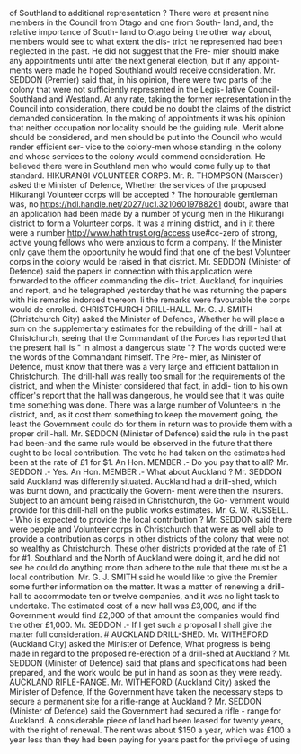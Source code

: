 of Southland to additional representation ? There were at present nine members in the Council from Otago and one from South- land, and, the relative importance of South- land to Otago being the other way about, members would see to what extent the dis- trict he represented had been neglected in the past. He did not suggest that the Pre- mier should make any appointments until after the next general election, but if any appoint- ments were made he hoped Southland would receive consideration. Mr. SEDDON (Premier) said that, in his opinion, there were two parts of the colony that were not sufficiently represented in the Legis- lative Council-Southland and Westland. At any rate, taking the former representation in the Council into consideration, there could be no doubt the claims of the district demanded consideration. In the making of appointments it was his opinion that neither occupation nor locality should be the guiding rule. Merit alone should be considered, and men should be put into the Council who would render efficient ser- vice to the colony-men whose standing in the colony and whose services to the colony would commend consideration. He believed there were in Southland men who would come fully up to that standard. HIKURANGI VOLUNTEER CORPS. Mr. R. THOMPSON (Marsden) asked the Minister of Defence, Whether the services of the proposed Hikurangi Volunteer corps will be accepted ? The honourable gentleman was, no https://hdl.handle.net/2027/uc1.32106019788261 doubt, aware that an application had been made by a number of young men in the Hikurangi district to form a Volunteer corps. It was a mining district, and in it there were a number http://www.hathitrust.org/access use#cc-zero of strong, active young fellows who were anxious to form a company. If the Minister only gave them the opportunity he would find that one of the best Volunteer corps in the colony would be raised in that district. Mr. SEDDON (Minister of Defence) said the papers in connection with this application were forwarded to the officer commanding the dis- trict. Auckland, for inquiries and report, and he telegraphed yesterday that he was returning the papers with his remarks indorsed thereon. li the remarks were favourable the corps would de enrolled. CHRISTCHURCH DRILL-HALL. Mr. G. J. SMITH (Christchurch City) asked the Minister of Defence, Whether he will place a sum on the supplementary estimates for the rebuilding of the drill - hall at Christchurch, seeing that the Commandant of the Forces has reported that the present hall is " in almost a dangerous state "? The words quoted were the words of the Commandant himself. The Pre- mier, as Minister of Defence, must know that there was a very large and efficient battalion in Christchurch. The drill-hall was really too small for the requirements of the district, and when the Minister considered that fact, in addi- tion to his own officer's report that the hall was dangerous, he would see that it was quite time something was done. There was a large number of Volunteers in the district, and, as it cost them something to keep the movement going, the least the Government could do for them in return was to provide them with a proper drill-hall. Mr. SEDDON (Minister of Defence) said the rule in the past had been-and the same rule would be observed in the future that there ought to be local contribution. The vote he had taken on the estimates had been at the rate of £1 for $1. An Hon. MEMBER .- Do you pay that to all? Mr. SEDDON .- Yes. An Hon. MEMBER .- What about Auckland ? Mr. SEDDON said Auckland was differently situated. Auckland had a drill-shed, which was burnt down, and practically the Govern- ment were then the insurers. Subject to an amount being raised in Christchurch, the Go- vernment would provide for this drill-hall on the public works estimates. Mr. G. W. RUSSELL. - Who is expected to provide the local contribution ? Mr. SEDDON said there were people and Volunteer corps in Christchurch that were as well able to provide a contribution as corps in other districts of the colony that were not so wealthy as Christchurch. These other districts provided at the rate of £1 for #1. Southland and the North of Auckland were doing it, and he did not see he could do anything more than adhere to the rule that there must be a local contribution. Mr. G. J. SMITH said he would like to give the Premier some further information on the matter. It was a matter of renewing a drill- hall to accommodate ten or twelve companies, and it was no light task to undertake. The estimated cost of a new hall was £3,000, and if the Government would find £2,000 of that amount the companies would find the other £1,000. Mr. SEDDON .- If I get such a proposal I shall give the matter full consideration. # AUCKLAND DRILL-SHED. Mr. WITHEFORD (Auckland City) asked the Minister of Defence, What progress is being made in regard to the proposed re-erection of a drill-shed at Auckland ? Mr. SEDDON (Minister of Defence) said that plans and specifications had been prepared, and the work would be put in hand as soon as they were ready. AUCKLAND RIFLE-RANGE. Mr. WITHEFORD (Auckland City) asked the Minister of Defence, If the Government have taken the necessary steps to secure a permanent site for a rifle-range at Auckland ? Mr. SEDDON (Minister of Defence) said the Government had secured a rifle - range for Auckland. A considerable piece of land had been leased for twenty years, with the right of renewal. The rent was about $150 a year, which was £100 a year less than they had been paying for years past for the privilege of using 